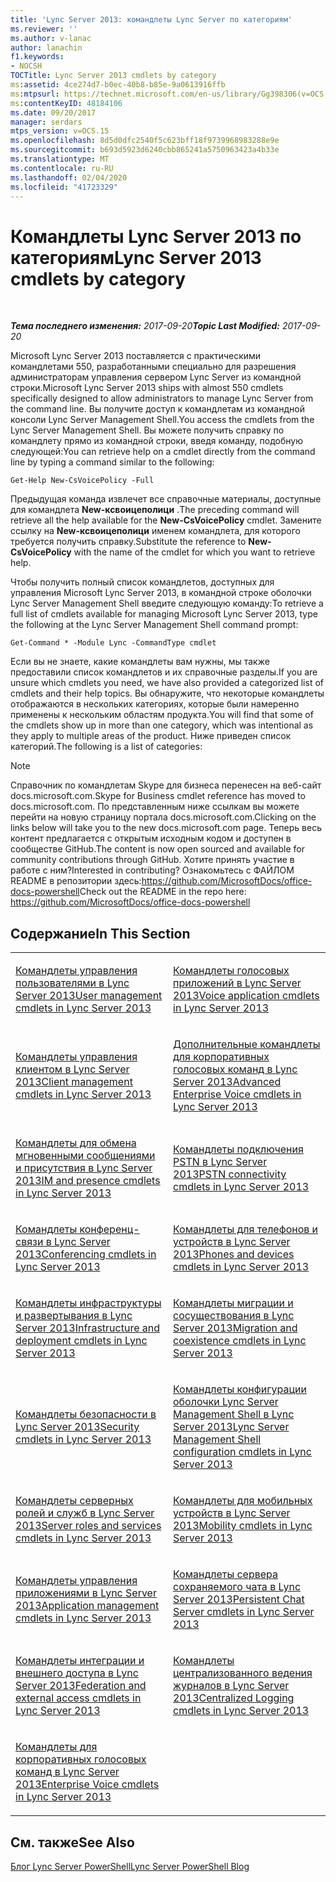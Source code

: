 ```yaml
---
title: 'Lync Server 2013: командлеты Lync Server по категориям'
ms.reviewer: ''
ms.author: v-lanac
author: lanachin
f1.keywords:
- NOCSH
TOCTitle: Lync Server 2013 cmdlets by category
ms:assetid: 4ce274d7-b0ec-40b8-b85e-9a0613916ffb
ms:mtpsurl: https://technet.microsoft.com/en-us/library/Gg398306(v=OCS.15)
ms:contentKeyID: 48184106
ms.date: 09/20/2017
manager: serdars
mtps_version: v=OCS.15
ms.openlocfilehash: 8d5d0dfc2540f5c623bff18f9739968983288e9e
ms.sourcegitcommit: b693d5923d6240cbb865241a5750963423a4b33e
ms.translationtype: MT
ms.contentlocale: ru-RU
ms.lasthandoff: 02/04/2020
ms.locfileid: "41723329"
---
```

<div data-xmlns="http://www.w3.org/1999/xhtml">

<div class="topic" data-xmlns="http://www.w3.org/1999/xhtml" data-msxsl="urn:schemas-microsoft-com:xslt" data-cs="http://msdn.microsoft.com/en-us/">

<div data-asp="http://msdn2.microsoft.com/asp">

# <a name="lync-server-2013-cmdlets-by-category"></a><span data-ttu-id="d93e6-102">Командлеты Lync Server 2013 по категориям</span><span class="sxs-lookup"><span data-stu-id="d93e6-102">Lync Server 2013 cmdlets by category</span></span>

</div>

<div id="mainSection">

<div id="mainBody">

<span> </span>

<span data-ttu-id="d93e6-103">_**Тема последнего изменения:** 2017-09-20_</span><span class="sxs-lookup"><span data-stu-id="d93e6-103">_**Topic Last Modified:** 2017-09-20_</span></span>

<span data-ttu-id="d93e6-104">Microsoft Lync Server 2013 поставляется с практическими командлетами 550, разработанными специально для разрешения администраторам управления сервером Lync Server из командной строки.</span><span class="sxs-lookup"><span data-stu-id="d93e6-104">Microsoft Lync Server 2013 ships with almost 550 cmdlets specifically designed to allow administrators to manage Lync Server from the command line.</span></span> <span data-ttu-id="d93e6-105">Вы получите доступ к командлетам из командной консоли Lync Server Management Shell.</span><span class="sxs-lookup"><span data-stu-id="d93e6-105">You access the cmdlets from the Lync Server Management Shell.</span></span> <span data-ttu-id="d93e6-106">Вы можете получить справку по командлету прямо из командной строки, введя команду, подобную следующей:</span><span class="sxs-lookup"><span data-stu-id="d93e6-106">You can retrieve help on a cmdlet directly from the command line by typing a command similar to the following:</span></span>

    Get-Help New-CsVoicePolicy -Full

<span data-ttu-id="d93e6-107">Предыдущая команда извлечет все справочные материалы, доступные для командлета **New-ксвоицеполици** .</span><span class="sxs-lookup"><span data-stu-id="d93e6-107">The preceding command will retrieve all the help available for the **New-CsVoicePolicy** cmdlet.</span></span> <span data-ttu-id="d93e6-108">Замените ссылку на **New-ксвоицеполици** именем командлета, для которого требуется получить справку.</span><span class="sxs-lookup"><span data-stu-id="d93e6-108">Substitute the reference to **New-CsVoicePolicy** with the name of the cmdlet for which you want to retrieve help.</span></span>

<span data-ttu-id="d93e6-109">Чтобы получить полный список командлетов, доступных для управления Microsoft Lync Server 2013, в командной строке оболочки Lync Server Management Shell введите следующую команду:</span><span class="sxs-lookup"><span data-stu-id="d93e6-109">To retrieve a full list of cmdlets available for managing Microsoft Lync Server 2013, type the following at the Lync Server Management Shell command prompt:</span></span>

    Get-Command * -Module Lync -CommandType cmdlet

<span data-ttu-id="d93e6-110">Если вы не знаете, какие командлеты вам нужны, мы также предоставили список командлетов и их справочные разделы.</span><span class="sxs-lookup"><span data-stu-id="d93e6-110">If you are unsure which cmdlets you need, we have also provided a categorized list of cmdlets and their help topics.</span></span> <span data-ttu-id="d93e6-111">Вы обнаружите, что некоторые командлеты отображаются в нескольких категориях, которые были намеренно применены к нескольким областям продукта.</span><span class="sxs-lookup"><span data-stu-id="d93e6-111">You will find that some of the cmdlets show up in more than one category, which was intentional as they apply to multiple areas of the product.</span></span> <span data-ttu-id="d93e6-112">Ниже приведен список категорий.</span><span class="sxs-lookup"><span data-stu-id="d93e6-112">The following is a list of categories:</span></span>

<div>


> [!NOTE]
> <span data-ttu-id="d93e6-113">Справочник по командлетам Skype для бизнеса перенесен на веб-сайт docs.microsoft.com.</span><span class="sxs-lookup"><span data-stu-id="d93e6-113">Skype for Business cmdlet reference has moved to docs.microsoft.com.</span></span> <span data-ttu-id="d93e6-114">По представленным ниже ссылкам вы можете перейти на новую страницу портала docs.microsoft.com.</span><span class="sxs-lookup"><span data-stu-id="d93e6-114">Clicking on the links below will take you to the new docs.microsoft.com page.</span></span> <span data-ttu-id="d93e6-115">Теперь весь контент предлагается с открытым исходным кодом и доступен в сообществе GitHub.</span><span class="sxs-lookup"><span data-stu-id="d93e6-115">The content is now open sourced and available for community contributions through GitHub.</span></span> <span data-ttu-id="d93e6-116">Хотите принять участие в работе с ним?</span><span class="sxs-lookup"><span data-stu-id="d93e6-116">Interested in contributing?</span></span> <span data-ttu-id="d93e6-117">Ознакомьтесь с ФАЙЛОМ README в репозитории здесь:<A href="https://github.com/microsoftdocs/office-docs-powershell">https://github.com/MicrosoftDocs/office-docs-powershell</A></span><span class="sxs-lookup"><span data-stu-id="d93e6-117">Check out the README in the repo here: <A href="https://github.com/microsoftdocs/office-docs-powershell">https://github.com/MicrosoftDocs/office-docs-powershell</A></span></span>



</div>

<div>

## <a name="in-this-section"></a><span data-ttu-id="d93e6-118">Содержание</span><span class="sxs-lookup"><span data-stu-id="d93e6-118">In This Section</span></span>


<table>
<colgroup>
<col style="width: 50%" />
<col style="width: 50%" />
</colgroup>
<tbody>
<tr class="odd">
<td><p><span data-ttu-id="d93e6-119"><a href="lync-server-2013-user-management-cmdlets.md">Командлеты управления пользователями в Lync Server 2013</a></span><span class="sxs-lookup"><span data-stu-id="d93e6-119"><a href="lync-server-2013-user-management-cmdlets.md">User management cmdlets in Lync Server 2013</a></span></span></p></td>
<td><p><span data-ttu-id="d93e6-120"><a href="lync-server-2013-voice-application-cmdlets.md">Командлеты голосовых приложений в Lync Server 2013</a></span><span class="sxs-lookup"><span data-stu-id="d93e6-120"><a href="lync-server-2013-voice-application-cmdlets.md">Voice application cmdlets in Lync Server 2013</a></span></span></p></td>
</tr>
<tr class="even">
<td><p><span data-ttu-id="d93e6-121"><a href="lync-server-2013-client-management-cmdlets.md">Командлеты управления клиентом в Lync Server 2013</a></span><span class="sxs-lookup"><span data-stu-id="d93e6-121"><a href="lync-server-2013-client-management-cmdlets.md">Client management cmdlets in Lync Server 2013</a></span></span></p></td>
<td><p><span data-ttu-id="d93e6-122"><a href="lync-server-2013-advanced-enterprise-voice-cmdlets.md">Дополнительные командлеты для корпоративных голосовых команд в Lync Server 2013</a></span><span class="sxs-lookup"><span data-stu-id="d93e6-122"><a href="lync-server-2013-advanced-enterprise-voice-cmdlets.md">Advanced Enterprise Voice cmdlets in Lync Server 2013</a></span></span></p></td>
</tr>
<tr class="odd">
<td><p><span data-ttu-id="d93e6-123"><a href="lync-server-2013-im-and-presence-cmdlets.md">Командлеты для обмена мгновенными сообщениями и присутствия в Lync Server 2013</a></span><span class="sxs-lookup"><span data-stu-id="d93e6-123"><a href="lync-server-2013-im-and-presence-cmdlets.md">IM and presence cmdlets in Lync Server 2013</a></span></span></p></td>
<td><p><span data-ttu-id="d93e6-124"><a href="lync-server-2013-pstn-connectivity-cmdlets.md">Командлеты подключения PSTN в Lync Server 2013</a></span><span class="sxs-lookup"><span data-stu-id="d93e6-124"><a href="lync-server-2013-pstn-connectivity-cmdlets.md">PSTN connectivity cmdlets in Lync Server 2013</a></span></span></p></td>
</tr>
<tr class="even">
<td><p><span data-ttu-id="d93e6-125"><a href="lync-server-2013-conferencing-cmdlets.md">Командлеты конференц-связи в Lync Server 2013</a></span><span class="sxs-lookup"><span data-stu-id="d93e6-125"><a href="lync-server-2013-conferencing-cmdlets.md">Conferencing cmdlets in Lync Server 2013</a></span></span></p></td>
<td><p><span data-ttu-id="d93e6-126"><a href="lync-server-2013-phones-and-devices-cmdlets.md">Командлеты для телефонов и устройств в Lync Server 2013</a></span><span class="sxs-lookup"><span data-stu-id="d93e6-126"><a href="lync-server-2013-phones-and-devices-cmdlets.md">Phones and devices cmdlets in Lync Server 2013</a></span></span></p></td>
</tr>
<tr class="odd">
<td><p><span data-ttu-id="d93e6-127"><a href="lync-server-2013-infrastructure-and-deployment-cmdlets.md">Командлеты инфраструктуры и развертывания в Lync Server 2013</a></span><span class="sxs-lookup"><span data-stu-id="d93e6-127"><a href="lync-server-2013-infrastructure-and-deployment-cmdlets.md">Infrastructure and deployment cmdlets in Lync Server 2013</a></span></span></p></td>
<td><p><span data-ttu-id="d93e6-128"><a href="lync-server-2013-migration-and-coexistence-cmdlets.md">Командлеты миграции и сосуществования в Lync Server 2013</a></span><span class="sxs-lookup"><span data-stu-id="d93e6-128"><a href="lync-server-2013-migration-and-coexistence-cmdlets.md">Migration and coexistence cmdlets in Lync Server 2013</a></span></span></p></td>
</tr>
<tr class="even">
<td><p><span data-ttu-id="d93e6-129"><a href="lync-server-2013-security-cmdlets.md">Командлеты безопасности в Lync Server 2013</a></span><span class="sxs-lookup"><span data-stu-id="d93e6-129"><a href="lync-server-2013-security-cmdlets.md">Security cmdlets in Lync Server 2013</a></span></span></p></td>
<td><p><span data-ttu-id="d93e6-130"><a href="lync-server-2013-lync-server-management-shell-configuration-cmdlets.md">Командлеты конфигурации оболочки Lync Server Management Shell в Lync Server 2013</a></span><span class="sxs-lookup"><span data-stu-id="d93e6-130"><a href="lync-server-2013-lync-server-management-shell-configuration-cmdlets.md">Lync Server Management Shell configuration cmdlets in Lync Server 2013</a></span></span></p></td>
</tr>
<tr class="odd">
<td><p><span data-ttu-id="d93e6-131"><a href="lync-server-2013-server-roles-and-services-cmdlets.md">Командлеты серверных ролей и служб в Lync Server 2013</a></span><span class="sxs-lookup"><span data-stu-id="d93e6-131"><a href="lync-server-2013-server-roles-and-services-cmdlets.md">Server roles and services cmdlets in Lync Server 2013</a></span></span></p></td>
<td><p><span data-ttu-id="d93e6-132"><a href="lync-server-2013-mobility-cmdlets.md">Командлеты для мобильных устройств в Lync Server 2013</a></span><span class="sxs-lookup"><span data-stu-id="d93e6-132"><a href="lync-server-2013-mobility-cmdlets.md">Mobility cmdlets in Lync Server 2013</a></span></span></p></td>
</tr>
<tr class="even">
<td><p><span data-ttu-id="d93e6-133"><a href="lync-server-2013-application-management-cmdlets.md">Командлеты управления приложениями в Lync Server 2013</a></span><span class="sxs-lookup"><span data-stu-id="d93e6-133"><a href="lync-server-2013-application-management-cmdlets.md">Application management cmdlets in Lync Server 2013</a></span></span></p></td>
<td><p><span data-ttu-id="d93e6-134"><a href="lync-server-2013-persistent-chat-server-cmdlets.md">Командлеты сервера сохраняемого чата в Lync Server 2013</a></span><span class="sxs-lookup"><span data-stu-id="d93e6-134"><a href="lync-server-2013-persistent-chat-server-cmdlets.md">Persistent Chat Server cmdlets in Lync Server 2013</a></span></span></p></td>
</tr>
<tr class="odd">
<td><p><span data-ttu-id="d93e6-135"><a href="lync-server-2013-federation-and-external-access-cmdlets.md">Командлеты интеграции и внешнего доступа в Lync Server 2013</a></span><span class="sxs-lookup"><span data-stu-id="d93e6-135"><a href="lync-server-2013-federation-and-external-access-cmdlets.md">Federation and external access cmdlets in Lync Server 2013</a></span></span></p></td>
<td><p><span data-ttu-id="d93e6-136"><a href="lync-server-2013-centralized-logging-cmdlets.md">Командлеты централизованного ведения журналов в Lync Server 2013</a></span><span class="sxs-lookup"><span data-stu-id="d93e6-136"><a href="lync-server-2013-centralized-logging-cmdlets.md">Centralized Logging cmdlets in Lync Server 2013</a></span></span></p></td>
</tr>
<tr class="even">
<td><p><span data-ttu-id="d93e6-137"><a href="lync-server-2013-enterprise-voice-cmdlets.md">Командлеты для корпоративных голосовых команд в Lync Server 2013</a></span><span class="sxs-lookup"><span data-stu-id="d93e6-137"><a href="lync-server-2013-enterprise-voice-cmdlets.md">Enterprise Voice cmdlets in Lync Server 2013</a></span></span></p></td>
<td></td>
</tr>
</tbody>
</table>


</div>

<div>

## <a name="see-also"></a><span data-ttu-id="d93e6-138">См. также</span><span class="sxs-lookup"><span data-stu-id="d93e6-138">See Also</span></span>


[<span data-ttu-id="d93e6-139">Блог Lync Server PowerShell</span><span class="sxs-lookup"><span data-stu-id="d93e6-139">Lync Server PowerShell Blog</span></span>](https://go.microsoft.com/fwlink/p/?linkid=203150)  
  

</div>

</div>

<span> </span>

</div>

</div>

</div>

